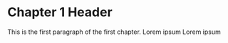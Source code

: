 Chapter 1 Header
================================================================================

This is the first paragraph of the first chapter.
Lorem ipsum
Lorem ipsum
